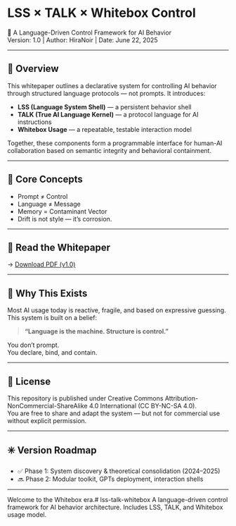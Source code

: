 # LSS × TALK × Whitebox Control

🧭 A Language-Driven Control Framework for AI Behavior  
Version: 1.0 | Author: HiraNoir | Date: June 22, 2025

---

## 📖 Overview

This whitepaper outlines a declarative system for controlling AI behavior through structured language protocols — not prompts. It introduces:

- **LSS (Language System Shell)** — a persistent behavior shell
- **TALK (True AI Language Kernel)** — a protocol language for AI instructions
- **Whitebox Usage** — a repeatable, testable interaction model

Together, these components form a programmable interface for human-AI collaboration based on semantic integrity and behavioral containment.

---

## 🧱 Core Concepts

- Prompt ≠ Control  
- Language ≠ Message  
- Memory = Contaminant Vector  
- Drift is not style — it’s corrosion.

---

## 📄 Read the Whitepaper

→ [Download PDF (v1.0)](./whitepaper/LSS_TALK_Whitebox_Whitepaper_v1.0.pdf)

---

## 🧩 Why This Exists

Most AI usage today is reactive, fragile, and based on expressive guessing. This system is built on a belief:

> **“Language is the machine. Structure is control.”**

You don’t prompt.  
You declare, bind, and contain.

---

## 📜 License

This repository is published under Creative Commons Attribution-NonCommercial-ShareAlike 4.0 International (CC BY-NC-SA 4.0).  
You are free to share and adapt the system — but not for commercial use without explicit permission.

---

## ✳️ Version Roadmap

- ✅ Phase 1: System discovery & theoretical consolidation (2024–2025)
- 🔜 Phase 2: Modular toolkit, GPTs deployment, interaction shells

---

Welcome to the Whitebox era.# lss-talk-whitebox
A language-driven control framework for AI behavior architecture. Includes LSS, TALK, and Whitebox usage model.
